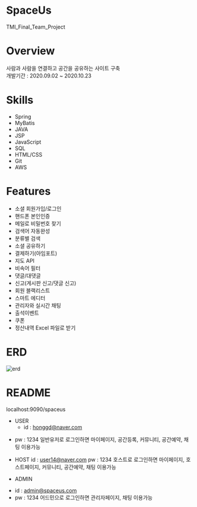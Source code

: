 # SpaceUs
TMI_Final_Team_Project

# Overview
사람과 사람을 연결하고 공간을 공유하는 사이트 구축<br/>
개발기간 : 2020.09.02 ~ 2020.10.23

# Skills
* Spring
* MyBatis
* JAVA
* JSP
* JavaScript
* SQL
* HTML/CSS
* Git
* AWS

# Features
* 소셜 회원가입/로그인
* 핸드폰 본인인증
* 메일로 비밀번호 찾기
* 검색어 자동완성
* 분류별 검색
* 소셜 공유하기
* 결제하기(아임포트)
* 지도 API
* 비속어 필터
* 댓글/대댓글
* 신고(게시판 신고/댓글 신고)
* 회원 블랙리스트
* 스마트 에디터
* 관리자와 실시간 채팅
* 출석이벤트
* 쿠폰
* 정산내역 Excel 파일로 받기

# ERD
![erd](https://user-images.githubusercontent.com/66931820/97409160-8848b600-1940-11eb-953b-8f27d1c9120a.png)


# README
localhost:9090/spaceus

* USER 
    * id : honggd@naver.com
- pw : 1234
일반유저로 로그인하면 마이페이지, 공간등록, 커뮤니티, 공간예약, 채팅 이용가능


* HOST
    id : user14@naver.com
    pw : 1234
호스트로 로그인하면 마이페이지, 호스트페이지, 커뮤니티, 공간예약, 채팅 이용가능


* ADMIN
- id : admin@spaceus.com
- pw : 1234
어드민으로 로그인하면 관리자페이지, 채팅 이용가능



